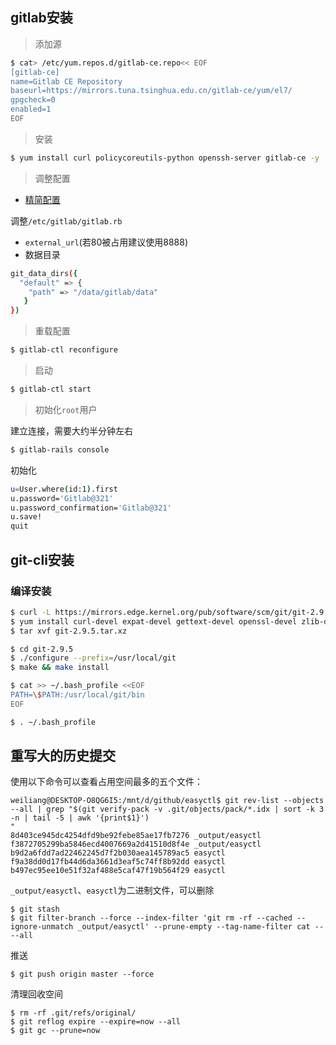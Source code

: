 ## gitlab安装

> 添加源

```bash
$ cat> /etc/yum.repos.d/gitlab-ce.repo<< EOF
[gitlab-ce]
name=Gitlab CE Repository
baseurl=https://mirrors.tuna.tsinghua.edu.cn/gitlab-ce/yum/el7/  
gpgcheck=0
enabled=1
EOF
```

> 安装

```bash
$ yum install curl policycoreutils-python openssh-server gitlab-ce -y
```

> 调整配置

- [精简配置](https://cloud.tencent.com/developer/article/1847435)

调整`/etc/gitlab/gitlab.rb`

- `external_url`(若80被占用建议使用8888)
- 数据目录

```bash
git_data_dirs({
  "default" => {
    "path" => "/data/gitlab/data"
   }
})
```

> 重载配置

```bash
$ gitlab-ctl reconfigure
```

> 启动

```bash
$ gitlab-ctl start
```

> 初始化`root`用户

建立连接，需要大约半分钟左右
```bash
$ gitlab-rails console
```

初始化

```bash
u=User.where(id:1).first
u.password='Gitlab@321'
u.password_confirmation='Gitlab@321'
u.save!
quit
```

## git-cli安装

### 编译安装

```bash
$ curl -L https://mirrors.edge.kernel.org/pub/software/scm/git/git-2.9.5.tar.xz -o ./git-2.9.5.tar.xz -k
$ yum install curl-devel expat-devel gettext-devel openssl-devel zlib-devel gcc perl-ExtUtils-MakeMaker -y
$ tar xvf git-2.9.5.tar.xz

$ cd git-2.9.5
$ ./configure --prefix=/usr/local/git
$ make && make install

$ cat >> ~/.bash_profile <<EOF
PATH=\$PATH:/usr/local/git/bin
EOF

$ . ~/.bash_profile
```

## 重写大的历史提交

使用以下命令可以查看占用空间最多的五个文件：

```shell
weiliang@DESKTOP-O8QG6I5:/mnt/d/github/easyctl$ git rev-list --objects --all | grep "$(git verify-pack -v .git/objects/pack/*.idx | sort -k 3 -n | tail -5 | awk '{print$1}')
"
8d403ce945dc4254dfd9be92febe85ae17fb7276 _output/easyctl
f3872705299ba5846ecd4007669a2d41510d8f4e _output/easyctl
b9d2a6fdd7ad22462245d7f2b030aea145789ac5 easyctl
f9a38dd0d17fb44d6da3661d3eaf5c74ff8b92dd easyctl
b497ec95ee10e51f32af488e5caf47f19b564f29 easyctl
```

`_output/easyctl`、`easyctl`为二进制文件，可以删除


```shell
$ git stash
$ git filter-branch --force --index-filter 'git rm -rf --cached --ignore-unmatch _output/easyctl' --prune-empty --tag-name-filter cat -- --all
```

推送

```shell
$ git push origin master --force
```

清理回收空间

```shell
$ rm -rf .git/refs/original/
$ git reflog expire --expire=now --all
$ git gc --prune=now
```

